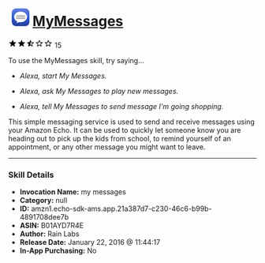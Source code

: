 # &nbsp;<img src="skill_icon" alt="MyMessages icon" width="36"> [MyMessages](http://alexa.amazon.com/#skills/amzn1.echo-sdk-ams.app.21a387d7-c230-46c6-b99b-4891708dee7b)
![2.4 stars](../../images/ic_star_black_18dp_1x.png)![2.4 stars](../../images/ic_star_black_18dp_1x.png)![2.4 stars](../../images/ic_star_half_black_18dp_1x.png)![2.4 stars](../../images/ic_star_border_black_18dp_1x.png)![2.4 stars](../../images/ic_star_border_black_18dp_1x.png) 15

To use the MyMessages skill, try saying...

* *Alexa, start My Messages.*

* *Alexa, ask My Messages to play new messages.*

* *Alexa, tell My Messages to send message I'm going shopping.*

This simple messaging service is used to send and receive messages using your Amazon Echo.  It can be used to quickly let someone know you are heading out to pick up the kids from school, to remind yourself of an appointment, or any other message you might want to leave.

***

### Skill Details

* **Invocation Name:** my messages
* **Category:** null
* **ID:** amzn1.echo-sdk-ams.app.21a387d7-c230-46c6-b99b-4891708dee7b
* **ASIN:** B01AYD7R4E
* **Author:** Rain Labs
* **Release Date:** January 22, 2016 @ 11:44:17
* **In-App Purchasing:** No
